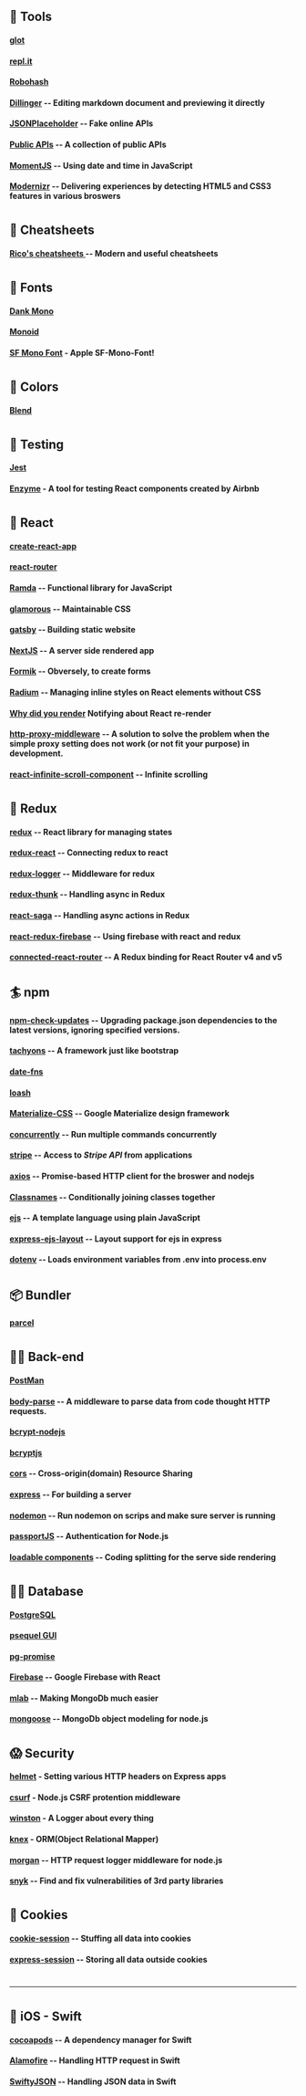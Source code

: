 ## 🍺 Tools

#### [glot](https://glot.io/)

#### [repl.it](https://repl.it/)

#### [Robohash](https://robohash.org/)

#### [Dillinger](https://dillinger.io/) -- Editing markdown document and previewing it directly

#### [JSONPlaceholder](https://jsonplaceholder.typicode.com/) -- Fake online APIs

#### [Public APIs](https://public-apis.xyz/category/text-analysis) -- A collection of public APIs

#### [MomentJS](https://momentjs.com/) -- Using date and time in JavaScript

#### [Modernizr](https://modernizr.com/) -- Delivering experiences by detecting HTML5 and CSS3 features in various broswers

#

## 💆 Cheatsheets

#### [Rico's cheatsheets ](https://devhints.io/) -- Modern and useful cheatsheets

#

## 💅 Fonts

#### [Dank Mono](https://dank.sh/)

#### [Monoid](https://larsenwork.com/monoid/)

#### [SF Mono Font](https://github.com/ZulwiyozaPutra/SF-Mono-Font) - Apple SF-Mono-Font!

#

## 🐠 Colors

#### [Blend](http://colinkeany.com/blend/)

#

## 🍄 Testing

#### [Jest](https://jestjs.io/)

#### [Enzyme](https://airbnb.io/enzyme/) - A tool for testing React components created by Airbnb

#

## 🔰 React

#### [create-react-app](/https://www.npmjs.com/package/create-react-app/)

#### [react-router](https://reacttraining.com/react-router/)

#### [Ramda](https://ramdajs.com/) -- Functional library for JavaScript

#### [glamorous](https://glamorous.rocks/) -- Maintainable CSS

#### [gatsby](https://www.gatsbyjs.org/) -- Building static website

#### [NextJS](https://nextjs.org/) -- A server side rendered app

#### [Formik](https://jaredpalmer.com/formik) -- Obversely, to create forms

#### [Radium](https://formidable.com/open-source/radium/) -- Managing inline styles on React elements without CSS

#### [Why did you render](https://github.com/welldone-software/why-did-you-render) Notifying about React re-render

#### [http-proxy-middleware](https://www.npmjs.com/package/http-proxy-middleware) -- A solution to solve the problem when the simple proxy setting does not work (or not fit your purpose) in development.

#### [react-infinite-scroll-component](https://www.npmjs.com/package/react-infinite-scroll-component) -- Infinite scrolling

#

## 🏈 Redux

#### [redux](https://www.npmjs.com/package/redux) -- React library for managing states

#### [redux-react](https://www.npmjs.com/package/react-redux) -- Connecting redux to react

#### [redux-logger](https://www.npmjs.com/package/redux-logger) -- Middleware for redux

#### [redux-thunk](https://www.npmjs.com/package/redux-thunk) -- Handling async in Redux

#### [react-saga](https://redux-saga.js.org/) -- Handling async actions in Redux

#### [react-redux-firebase](http://react-redux-firebase.com/) -- Using firebase with react and redux

#### [connected-react-router](https://www.npmjs.com/package/connected-react-router) -- A Redux binding for React Router v4 and v5
#

## 🏄 npm

#### [npm-check-updates](https://www.getpostman.com/) -- Upgrading package.json dependencies to the latest versions, ignoring specified versions.

#### [tachyons](/https://www.npmjs.com/package/create-react-app/) -- A framework just like bootstrap

#### [date-fns](https://date-fns.org/)

#### [loash](https://lodash.com/)

#### [Materialize-CSS](https://materializecss.com/getting-started.html) -- Google Materialize design framework

#### [concurrently](https://www.npmjs.com/package/concurrently) -- Run multiple commands concurrently

#### [stripe](https://www.npmjs.com/package/stripe) -- Access to _Stripe API_ from applications

#### [axios](https://www.npmjs.com/package/axios) -- Promise-based HTTP client for the broswer and nodejs

#### [Classnames](https://www.npmjs.com/package/classnames) -- Conditionally joining classes together

#### [ejs](https://www.ejs.co/#promo) -- A template language using plain JavaScript

#### [express-ejs-layout](https://www.npmjs.com/package/express-ejs-layouts) -- Layout support for ejs in express

#### [dotenv](https://www.npmjs.com/package/dotenv) -- Loads environment variables from .env into process.env

#

## 📦 Bundler

#### [parcel](https://parceljs.org/)

#

## 🕵️‍♀️ Back-end

#### [PostMan](https://www.getpostman.com/)

#### [body-parse](https://www.npmjs.com/package/body-parser) -- A middleware to parse data from code thought HTTP requests.

#### [bcrypt-nodejs](https://www.npmjs.com/package/bcrypt-nodejs)

#### [bcryptjs](https://www.npmjs.com/package/bcryptjs)

#### [cors](https://www.npmjs.com/package/cors) -- Cross-origin(domain) Resource Sharing

#### [express](https://expressjs.com/) -- For building a server

#### [nodemon](https://www.npmjs.com/package/nodemon) -- Run nodemon on scrips and make sure server is running

#### [passportJS](http://www.passportjs.org/) -- Authentication for Node.js

#### [loadable components](https://www.smooth-code.com/open-source/loadable-components/docs/getting-started/) -- Coding splitting for the serve side rendering

#

## 👩‍💻 Database

#### [PostgreSQL](https://www.postgresql.org/)

#### [psequel GUI](http://www.psequel.com/)

#### [pg-promise](https://github.com/vitaly-t/pg-promise)

#### [Firebase](https://www.npmjs.com/package/firebase) -- Google Firebase with React

#### [mlab](https://mlab.com/) -- Making MongoDb much easier

#### [mongoose](https://mongoosejs.com/) -- MongoDb object modeling for node.js

#

## 😱 Security

#### [helmet](https://www.npmjs.com/package/helmet) - Setting various HTTP headers on Express apps

#### [csurf](https://www.npmjs.com/package/morgan) - Node.js CSRF protention middleware

#### [winston](https://www.npmjs.com/package/winston) - A Logger about every thing

#### [knex](https://knexjs.org/#Builder-where) - ORM(Object Relational Mapper)

#### [morgan](https://www.npmjs.com/package/morgan) -- HTTP request logger middleware for node.js

#### [snyk](https://www.npmjs.com/package/snyk) -- Find and fix vulnerabilities of 3rd party libraries
#

## 🍪 Cookies

#### [cookie-session](https://www.npmjs.com/package/cookie-session) -- Stuffing all data into cookies

#### [express-session](https://www.npmjs.com/package/express-session) -- Storing all data outside cookies

#

---

#

## 🍎 iOS - Swift

#### [cocoapods](https://cocoapods.org/) -- A dependency manager for Swift

#### [Alamofire](https://github.com/Alamofire/Alamofire) -- Handling HTTP request in Swift

#### [SwiftyJSON](https://github.com/SwiftyJSON/SwiftyJSON) -- Handling JSON data in Swift
